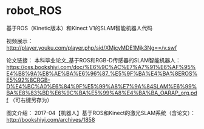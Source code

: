 # robot_ROS
基于ROS（Kinetic版本）和Kinect V1的SLAM智能机器人代码


视频展示： http://player.youku.com/player.php/sid/XMjcyMDE1Mjk3Ng==/v.swf

论文链接： 本科毕业论文_基于ROS和RGB-D传感器的SLAM智能机器人： https://oss.bookshiyi.com/doc/%E6%9C%AC%E7%A7%91%E6%AF%95%E4%B8%9A%E8%AE%BA%E6%96%87_%E5%9F%BA%E4%BA%8EROS%E5%92%8CRGB-D%E4%BC%A0%E6%84%9F%E5%99%A8%E7%9A%84SLAM%E6%99%BA%E8%83%BD%E6%9C%BA%E5%99%A8%E4%BA%BA_OARAP_org.pdf （可右键另存为）

图文介绍： 2017-04【机器人】基于ROS和Kinect的激光SLAM系统（含论文）： http://bookshiyi.com/archives/1858

